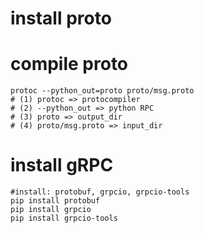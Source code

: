 # install proto





# compile proto

```shell
protoc --python_out=proto proto/msg.proto
# (1) protoc => protocompiler
# (2) --python_out => python RPC
# (3) proto => output_dir
# (4) proto/msg.proto => input_dir
```



# install gRPC

```shell
#install: protobuf, grpcio, grpcio-tools
pip install protobuf
pip install grpcio
pip install grpcio-tools
```

